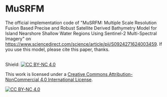 # MuSRFM

The official implementation code of "MuSRFM: Multiple Scale Resolution Fusion Based Precise and Robust Satellite Derived Bathymetry Model for Island Nearshore Shallow Water Regions Using Sentinel-2 Multi-Spectral Imagery" on https://www.sciencedirect.com/science/article/pii/S0924271624003459. If you use this model, please cite this paper, thanks. <br><br>

Shield: [![CC BY-NC 4.0][cc-by-nc-shield]][cc-by-nc]

This work is licensed under a
[Creative Commons Attribution-NonCommercial 4.0 International License][cc-by-nc].

[![CC BY-NC 4.0][cc-by-nc-image]][cc-by-nc]

[cc-by-nc]: https://creativecommons.org/licenses/by-nc/4.0/
[cc-by-nc-image]: https://licensebuttons.net/l/by-nc/4.0/88x31.png
[cc-by-nc-shield]: https://img.shields.io/badge/License-CC%20BY--NC%204.0-lightgrey.svg

